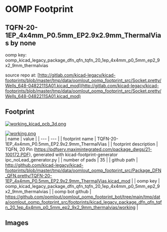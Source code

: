 # OOMP Footprint  
## TQFN-20-1EP_4x4mm_P0.5mm_EP2.9x2.9mm_ThermalVias  by none  
  
oomp key: oomp_kicad_legacy_package_dfn_qfn_tqfn_20_1ep_4x4mm_p0_5mm_ep2_9x2_9mm_thermalvias  
  
source repo at: [http://gitlab.com/kicad-legacy/kicad-footprints/blob/master/tmp/data/oomlout_oomp_footprint_src/Socket.pretty/Wells_648-0482211SA01.kicad_mod](http://gitlab.com/kicad-legacy/kicad-footprints/blob/master/tmp/data/oomlout_oomp_footprint_src/Socket.pretty/Wells_648-0482211SA01.kicad_mod)  
## Footprint  
  
[![working_kicad_pcb_3d.png](working_kicad_pcb_3d_600.png)](working_kicad_pcb_3d.png)  
  
[![working.png](working_600.png)](working.png)  
| name | value | 
| --- | --- | 
| footprint name | TQFN-20-1EP_4x4mm_P0.5mm_EP2.9x2.9mm_ThermalVias | 
| footprint description | TQFN, 20 Pin (https://pdfserv.maximintegrated.com/package_dwgs/21-100172.PDF), generated with kicad-footprint-generator ipc_noLead_generator.py | 
| number of pads | 35 | 
| github path | http://github.com/kicad-legacy/kicad-footprints/blob/master/tmp/data/oomlout_oomp_footprint_src/Package_DFN_QFN.pretty/TQFN-20-1EP_4x4mm_P0.5mm_EP2.9x2.9mm_ThermalVias.kicad_mod | 
| oomp key | oomp_kicad_legacy_package_dfn_qfn_tqfn_20_1ep_4x4mm_p0_5mm_ep2_9x2_9mm_thermalvias | 
| oomp bot github | https://github.com/oomlout/oomlout_oomp_footprint_bot/tree/main/tmp/data/oomlout_oomp_footprint_src/footprints/kicad_legacy_package_dfn_qfn_tqfn_20_1ep_4x4mm_p0_5mm_ep2_9x2_9mm_thermalvias/working | 
## Images  

